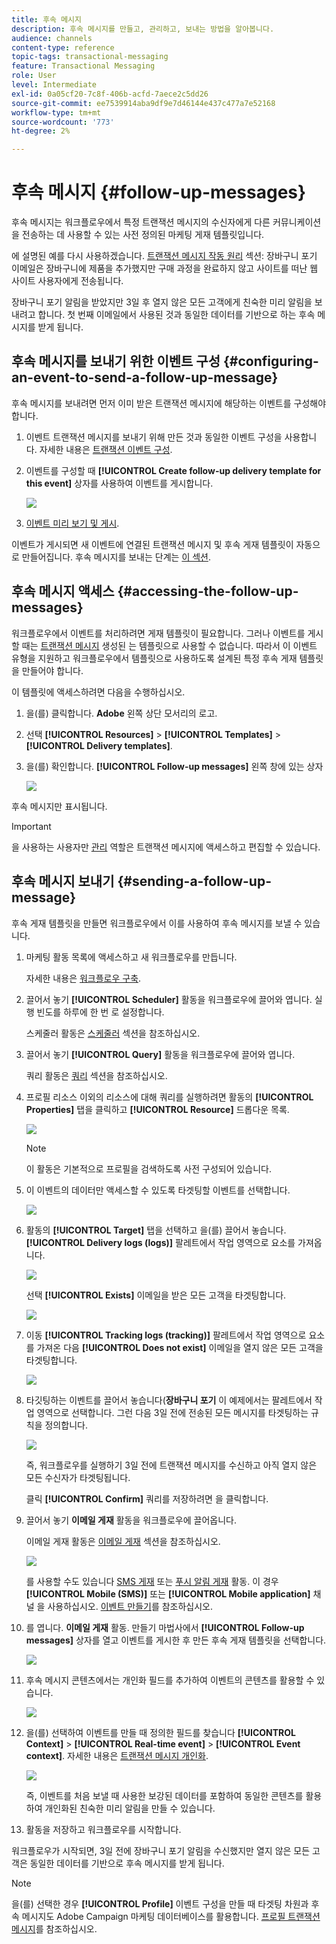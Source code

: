 ```yaml
---
title: 후속 메시지
description: 후속 메시지를 만들고, 관리하고, 보내는 방법을 알아봅니다.
audience: channels
content-type: reference
topic-tags: transactional-messaging
feature: Transactional Messaging
role: User
level: Intermediate
exl-id: 0a05cf20-7c8f-406b-acfd-7aece2c5dd26
source-git-commit: ee7539914aba9df9e7d46144e437c477a7e52168
workflow-type: tm+mt
source-wordcount: '773'
ht-degree: 2%

---
```


# 후속 메시지 {#follow-up-messages}

후속 메시지는 워크플로우에서 특정 트랜잭션 메시지의 수신자에게 다른 커뮤니케이션을 전송하는 데 사용할 수 있는 사전 정의된 마케팅 게재 템플릿입니다.

에 설명된 예를 다시 사용하겠습니다. [트랜잭션 메시지 작동 원리](../../channels/using/getting-started-with-transactional-msg.md#transactional-messaging-operating-principle) 섹션: 장바구니 포기 이메일은 장바구니에 제품을 추가했지만 구매 과정을 완료하지 않고 사이트를 떠난 웹 사이트 사용자에게 전송됩니다.

장바구니 포기 알림을 받았지만 3일 후 열지 않은 모든 고객에게 친숙한 미리 알림을 보내려고 합니다. 첫 번째 이메일에서 사용된 것과 동일한 데이터를 기반으로 하는 후속 메시지를 받게 됩니다.

## 후속 메시지를 보내기 위한 이벤트 구성 {#configuring-an-event-to-send-a-follow-up-message}

후속 메시지를 보내려면 먼저 이미 받은 트랜잭션 메시지에 해당하는 이벤트를 구성해야 합니다.

1. 이벤트 트랜잭션 메시지를 보내기 위해 만든 것과 동일한 이벤트 구성을 사용합니다. 자세한 내용은 [트랜잭션 이벤트 구성](../../channels/using/configuring-transactional-event.md).
1. 이벤트를 구성할 때 **[!UICONTROL Create follow-up delivery template for this event]** 상자를 사용하여 이벤트를 게시합니다.

   ![](assets/message-center_follow-up-checkbox.png)

1. [이벤트 미리 보기 및 게시](../../channels/using/publishing-transactional-event.md#previewing-and-publishing-the-event).

이벤트가 게시되면 새 이벤트에 연결된 트랜잭션 메시지 및 후속 게재 템플릿이 자동으로 만들어집니다. 후속 메시지를 보내는 단계는 [이 섹션](#sending-a-follow-up-message).

## 후속 메시지 액세스 {#accessing-the-follow-up-messages}

워크플로우에서 이벤트를 처리하려면 게재 템플릿이 필요합니다. 그러나 이벤트를 게시할 때는 [트랜잭션 메시지](../../channels/using/editing-transactional-message.md) 생성된 는 템플릿으로 사용할 수 없습니다. 따라서 이 이벤트 유형을 지원하고 워크플로우에서 템플릿으로 사용하도록 설계된 특정 후속 게재 템플릿을 만들어야 합니다.

이 템플릿에 액세스하려면 다음을 수행하십시오.

1. 을(를) 클릭합니다. **Adobe** 왼쪽 상단 모서리의 로고.
1. 선택 **[!UICONTROL Resources]** > **[!UICONTROL Templates]** > **[!UICONTROL Delivery templates]**.
1. 을(를) 확인합니다. **[!UICONTROL Follow-up messages]** 왼쪽 창에 있는 상자

   ![](assets/message-center_follow-up-search.png)

후속 메시지만 표시됩니다.

>[!IMPORTANT]
>
>을 사용하는 사용자만 [관리](../../administration/using/users-management.md#functional-administrators) 역할은 트랜잭션 메시지에 액세스하고 편집할 수 있습니다.

## 후속 메시지 보내기 {#sending-a-follow-up-message}

후속 게재 템플릿을 만들면 워크플로우에서 이를 사용하여 후속 메시지를 보낼 수 있습니다.

<!--You need to set up a workflow targeting the event corresponding to the transactional message that was already received.-->

1. 마케팅 활동 목록에 액세스하고 새 워크플로우를 만듭니다.

   자세한 내용은 [워크플로우 구축](../../automating/using/building-a-workflow.md#creating-a-workflow).

1. 끌어서 놓기 **[!UICONTROL Scheduler]** 활동을 워크플로우에 끌어와 엽니다. 실행 빈도를 하루에 한 번 로 설정합니다.

   스케줄러 활동은 [스케줄러](../../automating/using/scheduler.md) 섹션을 참조하십시오.

1. 끌어서 놓기 **[!UICONTROL Query]** 활동을 워크플로우에 끌어와 엽니다.

   쿼리 활동은 [쿼리](../../automating/using/query.md) 섹션을 참조하십시오.

1. 프로필 리소스 이외의 리소스에 대해 쿼리를 실행하려면 활동의 **[!UICONTROL Properties]** 탭을 클릭하고 **[!UICONTROL Resource]** 드롭다운 목록.

   ![](assets/message-center_follow-up-query-properties.png)

   >[!NOTE]
   >
   >이 활동은 기본적으로 프로필을 검색하도록 사전 구성되어 있습니다.

1. 이 이벤트의 데이터만 액세스할 수 있도록 타겟팅할 이벤트를 선택합니다.

   ![](assets/message-center_follow-up-query-resource.png)

1. 활동의 **[!UICONTROL Target]** 탭을 선택하고 을(를) 끌어서 놓습니다. **[!UICONTROL Delivery logs (logs)]** 팔레트에서 작업 영역으로 요소를 가져옵니다.

   ![](assets/message-center_follow-up-delivery-logs.png)

   선택 **[!UICONTROL Exists]** 이메일을 받은 모든 고객을 타겟팅합니다.

   ![](assets/message-center_follow-up-delivery-logs-exists.png)

1. 이동 **[!UICONTROL Tracking logs (tracking)]** 팔레트에서 작업 영역으로 요소를 가져온 다음 **[!UICONTROL Does not exist]** 이메일을 열지 않은 모든 고객을 타겟팅합니다.

   ![](assets/message-center_follow-up-delivery-and-tracking-logs.png)

1. 타깃팅하는 이벤트를 끌어서 놓습니다(**장바구니 포기** 이 예제에서는 팔레트에서 작업 영역으로 선택합니다. 그런 다음 3일 전에 전송된 모든 메시지를 타겟팅하는 규칙을 정의합니다.

   ![](assets/message-center_follow-up-created.png)

   즉, 워크플로우를 실행하기 3일 전에 트랜잭션 메시지를 수신하고 아직 열지 않은 모든 수신자가 타겟팅됩니다.

   클릭 **[!UICONTROL Confirm]** 쿼리를 저장하려면 을 클릭합니다.

1. 끌어서 놓기 **이메일 게재** 활동을 워크플로우에 끌어옵니다.

   이메일 게재 활동은 [이메일 게재](../../automating/using/email-delivery.md) 섹션을 참조하십시오.

   ![](assets/message-center_follow-up-workflow.png)

   를 사용할 수도 있습니다 [SMS 게재](../../automating/using/sms-delivery.md) 또는 [푸시 알림 게재](../../automating/using/push-notification-delivery.md) 활동. 이 경우 **[!UICONTROL Mobile (SMS)]** 또는 **[!UICONTROL Mobile application]** 채널 을 사용하십시오. [이벤트 만들기](../../channels/using/configuring-transactional-event.md#creating-an-event)를 참조하십시오.

1. 를 엽니다. **이메일 게재** 활동. 만들기 마법사에서 **[!UICONTROL Follow-up messages]** 상자를 열고 이벤트를 게시한 후 만든 후속 게재 템플릿을 선택합니다.

   ![](assets/message-center_follow-up-template.png)

1. 후속 메시지 콘텐츠에서는 개인화 필드를 추가하여 이벤트의 콘텐츠를 활용할 수 있습니다.

   ![](assets/message-center_follow-up-content.png)

1. 을(를) 선택하여 이벤트를 만들 때 정의한 필드를 찾습니다 **[!UICONTROL Context]** > **[!UICONTROL Real-time event]** > **[!UICONTROL Event context]**. 자세한 내용은 [트랜잭션 메시지 개인화](../../channels/using/editing-transactional-message.md#personalizing-a-transactional-message).

   ![](assets/message-center_follow-up-personalization.png)

   즉, 이벤트를 처음 보낼 때 사용한 보강된 데이터를 포함하여 동일한 콘텐츠를 활용하여 개인화된 친숙한 미리 알림을 만들 수 있습니다.

1. 활동을 저장하고 워크플로우를 시작합니다.

워크플로우가 시작되면, 3일 전에 장바구니 포기 알림을 수신했지만 열지 않은 모든 고객은 동일한 데이터를 기반으로 후속 메시지를 받게 됩니다.

>[!NOTE]
>
>을(를) 선택한 경우 **[!UICONTROL Profile]** 이벤트 구성을 만들 때 타겟팅 차원과 후속 메시지도 Adobe Campaign 마케팅 데이터베이스를 활용합니다. [프로필 트랜잭션 메시지](../../channels/using/editing-transactional-message.md#profile-transactional-message-specificities)를 참조하십시오.

